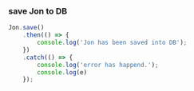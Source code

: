### save Jon to DB
```js
Jon.save()
	.then(() => {
		console.log('Jon has been saved into DB');
	})
	.catch(() => {
		console.log('error has happend.');
		console.log(e)
	});
```